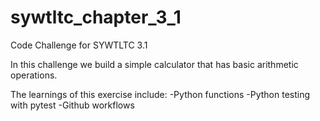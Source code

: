 # sywtltc_chapter_3_1
Code Challenge for SYWTLTC 3.1

In this challenge we build a simple calculator that has basic arithmetic operations. 

The learnings of this exercise include:
  -Python functions
  -Python testing with pytest
  -Github workflows
